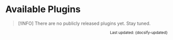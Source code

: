# Available Plugins

> [!INFO]
> There are no publicly released plugins yet. Stay tuned. 

<small style="text-align: right; display: block"> Last updated: {docsify-updated} </small>